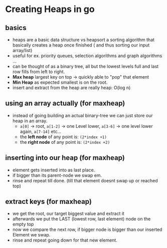 # Creating Heaps in go

## basics
- heaps are a basic data structure vs heapsort a sorting algorithm that basically creates a heap once finished ( and thus sorting our input array/list)
- useful for ex. priority queues, selection algorithms and graph algorithms ...
- can be thought of as a binary tree, all but the lowest levels full and last row fills from left to right. 
- **Max heap** largest key on top -> quickly able to "pop" that element
- **Min Heap** as expected smallest is on the root. 
- insert and extract from the heap are really heap: O(log n)

## using an array actually (for maxheap)
- instead of going building an actual binary-tree we can just store our heap in an array.
    - `a[0]` -> root, `a[1-2]` -> one Level lower, `a[3-6]` -> one level lower again, `a[7-14]` etc...
    - the **left node**  of any point is: `(2*index +1)`
    - the **right node** of any point is: `(2*index +2)`

## inserting into our heap (for maxheap)
- element gets inserted into as last place.
- if bigger than its parent-node we swap em.
- rinse and repeat till done. (till that element doesnt swap up or reached top)

## extract keys (for maxheap)
- we get the root, our target biggest value and extract it
- afterwards we put the LAST (lowest row, last element) node on the empty top
- now we compare the next row, if bigger node is bigger than our inserted Element we swap.
- rinse and repeat going down for that new element.
